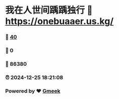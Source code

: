 # 我在人世间踽踽独行 :link: https://onebuaaer.us.kg/ 
### :page_facing_up: [40](https://onebuaaer.us.kg//tag.html) 
### :speech_balloon: 0 
### :hibiscus: 86380 
### :alarm_clock: 2024-12-25 18:21:08 
### Powered by :heart: [Gmeek](https://github.com/Meekdai/Gmeek)
